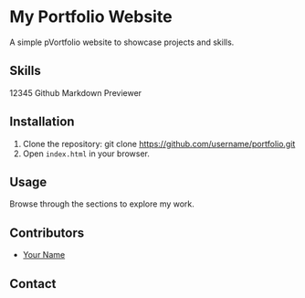 # My Portfolio Website

A simple pVortfolio website to showcase projects and skills.

## Skills
12345
Github
Markdown Previewer
## Installation

1. Clone the repository:
   git clone https://github.com/username/portfolio.git
2. Open `index.html` in your browser.

## Usage

Browse through the sections to explore my work.

## Contributors

- [Your Name](https://github.com/your-username)

## Contact